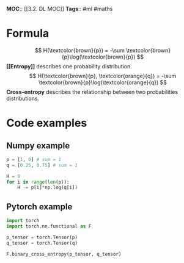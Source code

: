 **MOC**:: [[3.2. DL MOC]]
**Tags**:: #ml #maths 

# Formula

$$
H(\textcolor{brown}{p}) = -\sum \textcolor{brown}{p}\log(\textcolor{brown}{p})
$$
**[[Entropy]]** describes one probability distribution.
$$
H(\textcolor{brown}{p}, \textcolor{orange}{q}) = -\sum \textcolor{brown}{p}\log(\textcolor{orange}{q})
$$
**Cross-entropy** describes the relationship between two probabilities distributions.

# Code examples
## Numpy example
```python
p = [1, 0] # sum = 1
q = [0.25, 0.75] # sum = 1

H = 0
for i in range(len(p)):
	H -= p[i]*np.log(q[i])
```
## Pytorch example
```python
import torch
import torch.nn.functional as F

p_tensor = torch.Tensor(p)
q_tensor = torch.Tensor(q)

F.binary_cross_entropy(p_tensor, q_tensor)
```
